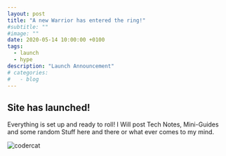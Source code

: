 ```yaml
---
layout: post
title: "A new Warrior has entered the ring!"
#subtitle: ""
#image: ""
date: 2020-05-14 10:00:00 +0100
tags:
  - launch
  - hype
description: "Launch Announcement"
# categories:
#   - blog
---
```


## Site has launched!

Everything is set up and ready to roll!
I Will post Tech Notes, Mini-Guides and some random Stuff here and there or what ever comes to my mind.

<img src="https://octodex.github.com/images/codercat.jpg" alt="codercat">